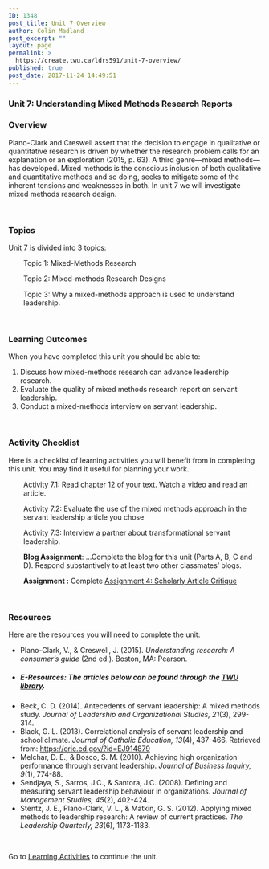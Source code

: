 ```yaml
---
ID: 1348
post_title: Unit 7 Overview
author: Colin Madland
post_excerpt: ""
layout: page
permalink: >
  https://create.twu.ca/ldrs591/unit-7-overview/
published: true
post_date: 2017-11-24 14:49:51
---
```

<h3>Unit 7: Understanding Mixed Methods Research Reports</h3>
<h3>Overview</h3>
Plano-Clark and Creswell assert that the decision to engage in qualitative or quantitative research is driven by whether the research problem calls for an explanation or an exploration (2015, p. 63). A third genre—mixed methods—has developed. Mixed methods is the conscious inclusion of both qualitative and quantitative methods and so doing, seeks to mitigate some of the inherent tensions and weaknesses in both. In unit 7 we will investigate mixed methods research design.

&nbsp;
<h3>Topics</h3>
Unit 7 is divided into 3 topics:
<p style="padding-left: 30px;">Topic 1: Mixed-Methods Research</p>
<p style="padding-left: 30px;">Topic 2: Mixed-methods Research Designs</p>
<p style="padding-left: 30px;">Topic 3: Why a mixed-methods approach is used to understand leadership.</p>
&nbsp;
<h3>Learning Outcomes</h3>
When you have completed this unit you should be able to:<span style="color: #ff0000;"><strong> </strong></span>
<ol>
 	<li>Discuss how mixed-methods research can advance leadership research.</li>
 	<li>Evaluate the quality of mixed methods research report on servant leadership.</li>
 	<li>Conduct a mixed-methods interview on servant leadership.</li>
</ol>
&nbsp;
<h3>Activity Checklist</h3>
Here is a checklist of learning activities you will benefit from in completing this unit. You may find it useful for planning your work.
<p style="padding-left: 30px;">Activity 7.1: Read chapter 12 of your text. Watch a video and read an article.</p>
<p style="padding-left: 30px;">Activity 7.2: Evaluate the use of the mixed methods approach in the servant leadership article you chose</p>
<p style="padding-left: 30px;">Activity 7.3: Interview a partner about transformational servant leadership.</p>
<p style="padding-left: 30px;"><strong>Blog Assignment</strong>: …Complete the blog for this unit (Parts A, B, C and D). Respond substantively to at least two other classmates’ blogs.</p>
<p style="padding-left: 30px;"><strong>Assignment :</strong> Complete <a href="https://create.twu.ca/ldrs591/scholarly-article-review-3/">Assignment 4: Scholarly Article Critique</a></p>
&nbsp;
<h3>Resources</h3>
Here are the resources you will need to complete the unit:
<ul>
 	<li>Plano-Clark, V., &amp; Creswell, J. (2015). <em>Understanding research: A consumer’s guide</em> (2nd ed.). Boston, MA: Pearson.</li>
 	<li>
<h5>E-Resources: The articles below can be found through the <a href="https://www.twu.ca/library">TWU library</a>.</h5>
</li>
 	<li>Beck, C. D. (2014). Antecedents of servant leadership: A mixed methods study. <em>Journal of Leadership and Organizational Studies, 21</em>(3), 299-314.</li>
 	<li>Black, G. L. (2013). Correlational analysis of servant leadership and school climate. <em>Journal of Catholic Education, 13</em>(4), 437-466. Retrieved from: <a href="https://eric.ed.gov/?id=EJ914879">https://eric.ed.gov/?id=EJ914879</a></li>
 	<li>Melchar, D. E., &amp; Bosco, S. M. (2010). Achieving high organization performance through servant leadership. <em>Journal of Business Inquiry, 9</em>(1), 774-88.</li>
 	<li>Sendjaya, S., Sarros, J.C., &amp; Santora, J.C. (2008). Defining and measuring servant leadership behaviour in organizations. <em>Journal of Management Studies, 45</em>(2), 402-424.</li>
 	<li>Stentz, J. E., Plano-Clark, V. L., &amp; Matkin, G. S. (2012). Applying mixed methods to leadership research: A review of current practices. <em>The Leadership Quarterly, 23</em>(6), 1173-1183.</li>
</ul>
&nbsp;

Go to <a href="https://create.twu.ca/ldrs591/unit-7-learning-activities/">Learning Activities</a> to continue the unit.